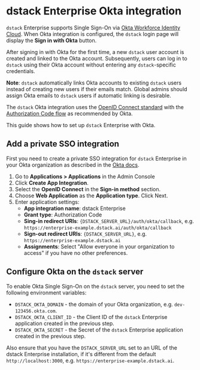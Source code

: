 # dstack Enterprise Okta integration

`dstack` Enterprise supports Single Sign-On via [Okta Workforce Identity Cloud](https://www.okta.com/workforce-identity/). When Okta integration is configured, the `dstack` login page will display the **Sign in with Okta** button.

After signing in with Okta for the first time, a new `dstack` user account is created and linked to the Okta account. Subsequently, users can log in to `dstack` using their Okta account without entering any `dstack`-specific credentials.

**Note**: `dstack` automatically links Okta accounts to existing `dstack` users instead of creating new users if their emails match. Global admins should assign Okta emails to `dstack` users if automatic linking is desirable.

The `dstack` Okta integration uses the [OpenID Connect standard](https://developer.okta.com/docs/concepts/oauth-openid/) with the [Authorization Code flow](https://developer.okta.com/docs/guides/implement-grant-type/authcode/main/) as recommended by Okta.

This guide shows how to set up `dstack` Enterprise with Okta.

## Add a private SSO integration

First you need to create a private SSO integration for `dstack` Enterprise in your Okta organization as described in the [Okta docs](https://developer.okta.com/docs/guides/add-private-app/openidconnect/main/).

1. Go to **Applications > Applications** in the Admin Console
2. Click **Create App Integration**.
3. Select the **OpenID Connect** in the **Sign-in method** section.
4. Choose **Web Application** as the **Application type**. Click Next.
5. Enter application settings:
    * **App integration name**: dstack Enterprise
    * **Grant type**: Authorization Code
    * **Sing-in redirect URIs**: `{DSTACK_SERVER_URL}/auth/okta/callback`, e.g. `https://enterprise-example.dstack.ai/auth/okta/callback`
    * **Sign-out redirect URIs**: `{DSTACK_SERVER_URL}`, e.g. `https://enterprise-example.dstack.ai`
    * **Assignments**: Select "Allow everyone in your organization to access" if you have no other preferences.

## Configure Okta on the `dstack` server

To enable Okta Single Sign-On on the `dstack` server, you need to set the following environment variables:
* `DSTACK_OKTA_DOMAIN` - the domain of your Okta organization, e.g. `dev-123456.okta.com`.
* `DSTACK_OKTA_CLIENT_ID` - the Client ID of the `dstack` Enterprise application created in the previous step.
* `DSTACK_OKTA_SECRET` - the Secret of the `dstack` Enterprise application created in the previous step.

Also ensure that you have the `DSTACK_SERVER_URL` set to an URL of the dstack Enterprise installation,
if it's different from the default `http://localhost:3000`, e.g. `https://enterprise-example.dstack.ai`.
